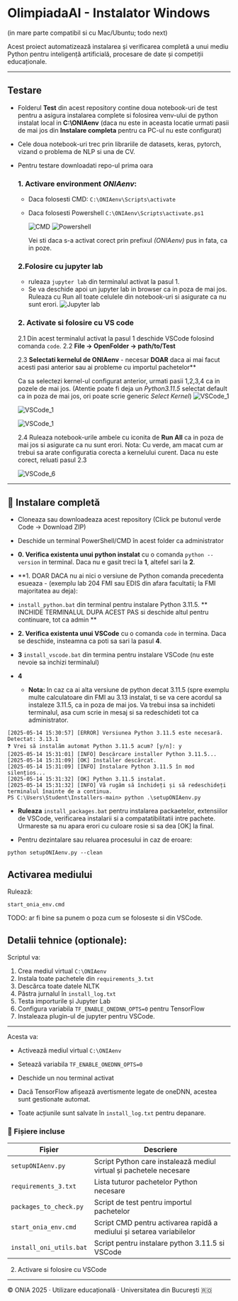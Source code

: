 
# OlimpiadaAI - Instalator Windows 
(in mare parte compatibil si cu Mac/Ubuntu; todo next)

Acest proiect automatizează instalarea și verificarea completă a unui mediu Python pentru inteligență artificială, procesare de date și competiții educaționale.

---


## Testare
- Folderul **Test** din acest repository contine doua notebook-uri de test pentru a asigura instalarea complete si folosirea venv-ului de python instalat local in **C:\ONIAenv** (daca nu este in aceasta locatie urmati pasii de mai jos din **Instalare completa** pentru ca PC-ul nu este configurat)
- Cele doua notebook-uri trec prin librariile de datasets, keras, pytorch, vizand o problema de NLP si una de CV.
- Pentru testare downloadati repo-ul prima oara

  ### 1. Activare environment *ONIAenv*:
  - Daca folosesti CMD: ```C:\ONIAenv\Scripts\activate```
  - Daca folosesti Powershell ```C:\ONIAenv\Scripts\activate.ps1```

    ![CMD](Test/img/1_Jupyter_lab_0_activate_CMD.png)
    ![Powershell](Test/img/1_Jupyter_lab_1_activate_Powershell.png)

    Vei sti daca s-a activat corect prin prefixul *(ONIAenv)* pus in fata, ca in poze.
    
  ### 2.Folosire cu **jupyter lab**
   - ruleaza ```jupyter lab``` din terminalul activat la pasul 1.
   - Se va deschide apoi un jupyter lab in browser ca in poza de mai jos. Ruleaza cu Run all toate celulele din notebook-uri si asigurate ca nu sunt erori.
     ![Jupyter lab](Test/img/1_Jupyter_lab.png)

  ### 2. Activate si folosire cu **VS code** 
   2.1 Din acest terminalul activat la pasul 1 deschide VSCode folosind comanda ```code```.
   2.2 **File -> OpenFolder -> path/to/Test**
  
   2.3 **Selectati kernelul de ONIAenv** - necesar **DOAR** daca ai mai facut acesti pasi anterior sau ai probleme cu importul pachetelor**

   Ca sa selectezi kernel-ul configurat anterior, urmati pasii 1,2,3,4 ca in pozele de mai jos.
       (Atentie poate fi deja un *Python3.11.5* selectat default ca in poza de mai jos, ori poate scrie generic *Select Kernel*)
    ![VSCode_1](Test/img/2_VSCode_setup_1.png)
       
    ![VSCode_1](Test/img/2_VSCode_setup_2.png)
       
    ![VSCode_1](Test/img/2_VSCode_setup_3.png)
  

  
  2.4  Ruleaza notebook-urile ambele cu iconita de **Run All** ca in poza de mai jos si asigurate ca nu sunt erori.
       Nota: Cu verde, am macat cum ar trebui sa arate configuratia corecta a kernelului curent. Daca nu este corect, reluati pasul 2.3
  
    ![VSCode_6](Test/img/2_VSCode_setup_6.png)

---
## 🔄 Instalare completă
- Cloneaza sau downloadeaza acest repository (Click pe butonul verde Code -> Download ZIP)
- Deschide un terminal PowerShell/CMD în acest folder ca administrator

- **0. Verifica existenta unui python instalat**  cu o comanda ```python --version``` in terminal. Daca nu e gasit treci la **1**, altefel sari la **2**.
- **1. DOAR DACA nu ai nici o versiune de Python comanda precedenta esueaza  - (exemplu lab 204 FMI sau EDIS din afara facultatii; la FMI majoritatea au deja):
- ```install_python.bat``` din terminal pentru instalare Python 3.11.5.
   ** INCHIDE TERMINALUL DUPA ACEST PAS si deschide altul pentru continuare, tot ca admin **

- **2. Verifica existenta unui VSCode** cu o comanda ```code``` in termina. Daca se deschide, insteamna ca poti sa sari la pasul **4**.
- **3** ```install_vscode.bat``` din termina pentru instalare VSCode (nu este nevoie sa inchizi terminalul)
- **4**
     - **Nota:** In caz ca ai alta versiune de python decat 3.11.5 (spre exemplu multe calculatoare din FMI au 3.13 instalat, ti se va cere acordul sa instaleze 3.11.5, ca in poza de mai jos. Va trebui insa sa inchideti terminalul, asa cum scrie in mesaj si sa redeschideti tot ca administrator.

```
[2025-05-14 15:30:57] [ERROR] Versiunea Python 3.11.5 este necesară. Detectat: 3.13.1
❓ Vrei să instalăm automat Python 3.11.5 acum? [y/n]: y
[2025-05-14 15:31:01] [INFO] Descărcare installer Python 3.11.5...
[2025-05-14 15:31:09] [OK] Installer descărcat.
[2025-05-14 15:31:09] [INFO] Instalare Python 3.11.5 în mod silențios...
[2025-05-14 15:31:32] [OK] Python 3.11.5 instalat.
[2025-05-14 15:31:32] [INFO] Vă rugăm să închideți și să redeschideți terminalul înainte de a continua.
PS C:\Users\Student\Installers-main> python .\setupONIAenv.py
```

  - **Ruleaza** ```install_packages.bat``` pentru instalarea packaetelor, extensiilor de VSCode, verificarea instalarii si a compatatibilitatii intre pachete. Urmareste sa nu apara erori cu culoare rosie si sa dea [OK] la final.
    
  
  - Pentru dezintalare sau reluarea procesului in caz de eroare:
  ```
  python setupONIAenv.py --clean
  ```


##  Activarea mediului

Rulează:


```
start_onia_env.cmd
```
TODO: ar fi bine sa punem o poza cum se foloseste si din VSCode.


## Detalii tehnice (optionale):

Scriptul va:

1. Crea mediul virtual `C:\ONIAenv`
2. Instala toate pachetele din `requirements_3.txt`
3. Descărca toate datele NLTK
4. Păstra jurnalul în `install_log.txt`
5. Testa importurile și Jupyter Lab
6. Configura variabila `TF_ENABLE_ONEDNN_OPTS=0` pentru TensorFlow
7. Instaleaza plugin-ul de jupyter pentru VSCode.
---

Acesta va:

- Activează mediul virtual `C:\ONIAenv`
- Setează variabila `TF_ENABLE_ONEDNN_OPTS=0`
- Deschide un nou terminal activat

- Dacă TensorFlow afișează avertismente legate de oneDNN, acestea sunt gestionate automat.
- Toate acțiunile sunt salvate în `install_log.txt` pentru depanare.

### 📁 Fișiere incluse

| Fișier                       | Descriere                                                                 |
|------------------------------|---------------------------------------------------------------------------|
| `setupONIAenv.py`            | Script Python care instalează mediul virtual și pachetele necesare        |
| `requirements_3.txt`         | Lista tuturor pachetelor Python necesare                                  |
| `packages_to_check.py`       | Script de test pentru importul pachetelor                                 |
| `start_onia_env.cmd`         | Script CMD pentru activarea rapidă a mediului și setarea variabilelor     |
| `install_oni_utils.bat`      | Script pentru instalare python 3.11.5 si VSCode                           |



  2. Activare si folosire cu VSCode 
---

© ONIA 2025 · Utilizare educațională · Universitatea din București 🇷🇴
